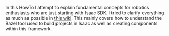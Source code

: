 In this HowTo I attempt to explain fundamental concepts for robotics enthusiasts who are just starting with Isaac SDK. I tried to clarify everything as much as possible in [this wiki](https://github.com/JM-Yaz/HowTo-Isaac-SDK/wiki). This mainly covers how to understand the Bazel tool used to build projects in Isaac as well as creating components within this framework.
